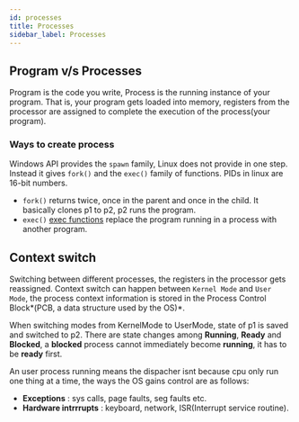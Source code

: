 ```yaml
---
id: processes
title: Processes
sidebar_label: Processes
---
```


## Program v/s Processes

Program is the code you write, Process is the running instance of your program. That is, your program gets loaded into memory, registers from the processor are assigned to complete the execution of the process(your program).

### Ways to create process

Windows API provides the `spawn` family, Linux does not provide in one step.
Instead it gives `fork()` and the `exec()` family of functions. PIDs in linux are 16-bit numbers.

- `fork()` returns twice, once in the parent and once in the child. It basically clones p1 to p2, p2 runs the program.
- `exec()` [exec functions](https://itdobelikethat.org/post/exec-family/) replace the program running in a process with another program.

## Context switch

Switching between different processes, the registers in the processor gets reassigned. Context switch can happen between `Kernel Mode` and `User Mode`, the process context information is stored in the Process Control Block*(PCB, a data structure used by the OS)*.

When switching modes from KernelMode to UserMode, state of p1 is saved and switched to p2. There are state changes among **Running**, **Ready** and **Blocked**, a **blocked** process cannot immediately become **running**, it has to be **ready** first.

An user process running means the dispacher isnt because cpu only run one thing at a time, the ways the OS gains control are as follows:

- **Exceptions** : sys calls, page faults, seg faults etc.
- **Hardware intrrrupts** : keyboard, network, ISR(Interrupt service routine).
